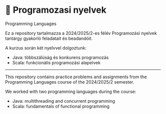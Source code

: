 # 📘 Programozasi nyelvek  
Programming Languages

Ez a repository tartalmazza a 2024/2025/2-es félév Programozási nyelvek tantárgy gyakorló feladatait és beadandóit.  

A kurzus során két nyelvvel dolgoztunk:

- Java: többszálúság és konkurens programozás  
- Scala: funkcionális programozási alapelvek

---

This repository contains practice problems and assignments from the Programming Languages course of the 2024/2025/2 semester.

We worked with two programming languages during the course:

- Java: multithreading and concurrent programming  
- Scala: fundamentals of functional programming